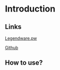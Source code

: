 # Introduction

## Links

[Legendware.pw](https://www.mkdocs.org)

[Github](https://www.mkdocs.org)

## How to use?